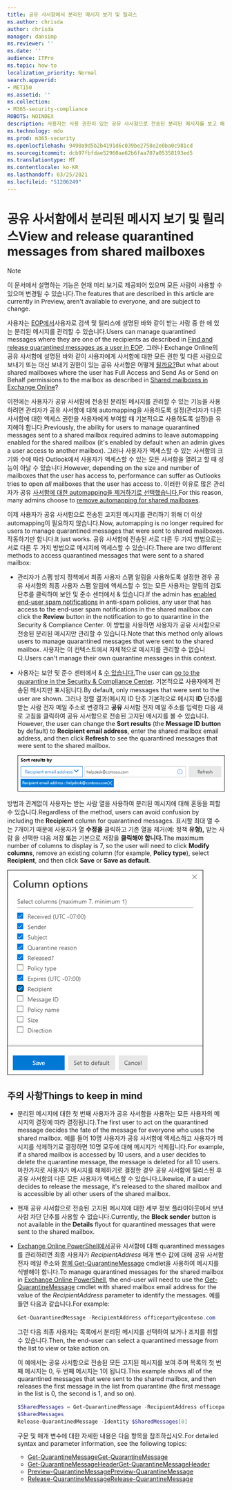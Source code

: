 ```yaml
---
title: 공유 사서함에서 분리된 메시지 보기 및 릴리스
ms.author: chrisda
author: chrisda
manager: dansimp
ms.reviewer: ''
ms.date: ''
audience: ITPro
ms.topic: how-to
localization_priority: Normal
search.appverid:
- MET150
ms.assetid: ''
ms.collection:
- M365-security-compliance
ROBOTS: NOINDEX
description: 사용자는 사용 권한이 있는 공유 사서함으로 전송된 분리된 메시지를 보고 해당 메시지를 보는 방법을 배울 수 있습니다.
ms.technology: mdo
ms.prod: m365-security
ms.openlocfilehash: 9490a9d5b2b4191d6c039be2758e2e0ba0c981cd
ms.sourcegitcommit: dcb97fbfdae52960ae62b6faa707a05358193ed5
ms.translationtype: MT
ms.contentlocale: ko-KR
ms.lasthandoff: 03/25/2021
ms.locfileid: "51206249"
---
```

# <a name="view-and-release-quarantined-messages-from-shared-mailboxes"></a><span data-ttu-id="d6bd9-103">공유 사서함에서 분리된 메시지 보기 및 릴리스</span><span class="sxs-lookup"><span data-stu-id="d6bd9-103">View and release quarantined messages from shared mailboxes</span></span>

> [!NOTE]
> <span data-ttu-id="d6bd9-104">이 문서에서 설명하는 기능은 현재 미리 보기로 제공되어 있으며 모든 사람이 사용할 수 있으며 변경될 수 있습니다.</span><span class="sxs-lookup"><span data-stu-id="d6bd9-104">The features that are described in this article are currently in Preview, aren't available to everyone, and are subject to change.</span></span>

<span data-ttu-id="d6bd9-105">사용자는 [EOP에서](find-and-release-quarantined-messages-as-a-user.md)사용자로 검색 및 릴리스에 설명된 바와 같이 받는 사람 중 한 에 있는 분리된 메시지를 관리할 수 있습니다.</span><span class="sxs-lookup"><span data-stu-id="d6bd9-105">Users can manage quarantined messages where they are one of the recipients as described in [Find and release quarantined messages as a user in EOP](find-and-release-quarantined-messages-as-a-user.md).</span></span> <span data-ttu-id="d6bd9-106">그러나 Exchange Online의 공유 사서함에 설명된 바와 같이 사용자에게 사서함에 대한 모든 권한 및 다른 사람으로 보내기 또는 대신 보내기 권한이 있는 공유 사서함은 어떻게 [될까요?](/exchange/collaboration-exo/shared-mailboxes)</span><span class="sxs-lookup"><span data-stu-id="d6bd9-106">But what about shared mailboxes where the user has Full Access and Send As or Send on Behalf permissions to the mailbox as described in [Shared mailboxes in Exchange Online](/exchange/collaboration-exo/shared-mailboxes)?</span></span>

<span data-ttu-id="d6bd9-107">이전에는 사용자가 공유 사서함에 전송된 분리된 메시지를 관리할 수 있는 기능을 사용하려면 관리자가 공유 사서함에 대해 automapping을 사용하도록 설정(관리자가 다른 사서함에 대한 액세스 권한을 사용자에게 부여할 때 기본적으로 사용하도록 설정)을 유지해야 합니다.</span><span class="sxs-lookup"><span data-stu-id="d6bd9-107">Previously, the ability for users to manage quarantined messages sent to a shared mailbox required admins to leave automapping enabled for the shared mailbox (it's enabled by default when an admin gives a user access to another mailbox).</span></span> <span data-ttu-id="d6bd9-108">그러나 사용자가 액세스할 수 있는 사서함의 크기와 수에 따라 Outlook에서 사용자가 액세스할 수  있는 모든 사서함을 열려고 할 때 성능이 아날 수 있습니다.</span><span class="sxs-lookup"><span data-stu-id="d6bd9-108">However, depending on the size and number of mailboxes that the user has access to, performance can suffer as Outlooks tries to open *all* mailboxes that the user has access to.</span></span> <span data-ttu-id="d6bd9-109">이러한 이유로 많은 관리자가 공유 [사서함에 대한 automapping을 제거하기로 선택했습니다.](/outlook/troubleshoot/profiles-and-accounts/remove-automapping-for-shared-mailbox)</span><span class="sxs-lookup"><span data-stu-id="d6bd9-109">For this reason, many admins choose to [remove automapping for shared mailboxes](/outlook/troubleshoot/profiles-and-accounts/remove-automapping-for-shared-mailbox).</span></span>

<span data-ttu-id="d6bd9-110">이제 사용자가 공유 사서함으로 전송된 고지된 메시지를 관리하기 위해 더 이상 automapping이 필요하지 않습니다.</span><span class="sxs-lookup"><span data-stu-id="d6bd9-110">Now, automapping is no longer required for users to manage quarantined messages that were sent to shared mailboxes.</span></span> <span data-ttu-id="d6bd9-111">작동하기만 합니다.</span><span class="sxs-lookup"><span data-stu-id="d6bd9-111">It just works.</span></span> <span data-ttu-id="d6bd9-112">공유 사서함에 전송된 서로 다른 두 가지 방법으로는 서로 다른 두 가지 방법으로 메시지에 액세스할 수 있습니다.</span><span class="sxs-lookup"><span data-stu-id="d6bd9-112">There are two different methods to access quarantined messages that were sent to a shared mailbox:</span></span>

- <span data-ttu-id="d6bd9-113">관리자가 스팸 [](https://docs.microsoft.com/microsoft-365/security/office-365-security/configure-your-spam-filter-policies) 방지 정책에서 최종 사용자 스팸 알림을 사용하도록 설정한 경우 공유 사서함의 최종 사용자 스팸 알림에  액세스할 수 있는 모든 사용자는 알림의 검토 단추를 클릭하여 보안 및 준수 센터에서 & 있습니다.</span><span class="sxs-lookup"><span data-stu-id="d6bd9-113">If the admin has [enabled end-user spam notifications](https://docs.microsoft.com/microsoft-365/security/office-365-security/configure-your-spam-filter-policies) in anti-spam policies, any user that has access to the end-user spam notifications in the shared mailbox can click the **Review** button in the notification to go to quarantine in the Security & Compliance Center.</span></span> <span data-ttu-id="d6bd9-114">이 방법을 사용하면 사용자가 공유 사서함으로 전송된 분리된 메시지만 관리할 수 있습니다.</span><span class="sxs-lookup"><span data-stu-id="d6bd9-114">Note that this method only allows users to manage quarantined messages that were sent to the shared mailbox.</span></span> <span data-ttu-id="d6bd9-115">사용자는 이 컨텍스트에서 자체적으로 메시지를 관리할 수 없습니다.</span><span class="sxs-lookup"><span data-stu-id="d6bd9-115">Users can't manage their own quarantine messages in this context.</span></span>

- <span data-ttu-id="d6bd9-116">사용자는 보안 및 준수 센터에서 & [수 있습니다.](find-and-release-quarantined-messages-as-a-user.md)</span><span class="sxs-lookup"><span data-stu-id="d6bd9-116">The user can [go to the quarantine in the Security & Compliance Center](find-and-release-quarantined-messages-as-a-user.md).</span></span> <span data-ttu-id="d6bd9-117">기본적으로 사용자에게 전송된 메시지만 표시됩니다.</span><span class="sxs-lookup"><span data-stu-id="d6bd9-117">By default, only messages that were sent to the user are shown.</span></span> <span data-ttu-id="d6bd9-118">그러나 정렬 결과(메시지  ID 단추 기본적으로 메시지 **ID** 단추)를 받는 사람 전자 메일 주소로 변경하고 **공유** 사서함 전자 메일 주소를 입력한 다음 새로 고침을 클릭하여 공유 사서함으로 전송된 고지된 메시지를 볼 수 있습니다. </span><span class="sxs-lookup"><span data-stu-id="d6bd9-118">However, the user can change the **Sort results** (the **Message ID button** by default) to **Recipient email address**, enter the shared mailbox email address, and then click **Refresh** to see the quarantined messages that were sent to the shared mailbox.</span></span>

  ![받는 사람 전자 메일 주소로 quarantined 메시지를 정렬합니다.](../../media/quarantine-sort-results-by-recipient-email-address.png)

<span data-ttu-id="d6bd9-120">방법과 관계없이 사용자는 받는 사람 열을  사용하여 분리된 메시지에 대해 혼동을 피할 수 있습니다.</span><span class="sxs-lookup"><span data-stu-id="d6bd9-120">Regardless of the method, users can avoid confusion by including the **Recipient** column for quarantined messages.</span></span> <span data-ttu-id="d6bd9-121">표시할 최대 열 수는 7개이기 때문에 사용자가 열 **수정을** 클릭하고 기존 열을 제거(예: 정책 **유형),** 받는 사람 을 선택한 다음 저장 **또는** 기본으로 저장을 **클릭해야 합니다.**</span><span class="sxs-lookup"><span data-stu-id="d6bd9-121">The maximum number of columns to display is 7, so the user will need to click **Modify columns**, remove an existing column (for example, **Policy type**), select **Recipient**, and then click **Save** or **Save as default**.</span></span>

  ![정책 유형 열을 제거하고 받는 사람 열을 분리합니다.](../../media/quarantine-add-recipient-column.png)

## <a name="things-to-keep-in-mind"></a><span data-ttu-id="d6bd9-123">주의 사항</span><span class="sxs-lookup"><span data-stu-id="d6bd9-123">Things to keep in mind</span></span>

- <span data-ttu-id="d6bd9-124">분리된 메시지에 대한 첫 번째 사용자가 공유 사서함을 사용하는 모든 사용자의 메시지의 결정에 따라 결정됩니다.</span><span class="sxs-lookup"><span data-stu-id="d6bd9-124">The first user to act on the quarantined message decides the fate of the message for everyone who uses the shared mailbox.</span></span> <span data-ttu-id="d6bd9-125">예를 들어 10명 사용자가 공유 사서함에 액세스하고 사용자가 메시지를 삭제하기로 결정하면 10명 모두에 대해 메시지가 삭제됩니다.</span><span class="sxs-lookup"><span data-stu-id="d6bd9-125">For example, if a shared mailbox is accessed by 10 users, and a user decides to delete the quarantine message, the message is deleted for all 10 users.</span></span> <span data-ttu-id="d6bd9-126">마찬가지로 사용자가 메시지를 해제하기로 결정한 경우 공유 사서함에 릴리스된 후 공유 사서함의 다른 모든 사용자가 액세스할 수 있습니다.</span><span class="sxs-lookup"><span data-stu-id="d6bd9-126">Likewise, if a user decides to release the message, it's released to the shared mailbox and is accessible by all other users of the shared mailbox.</span></span>

- <span data-ttu-id="d6bd9-127">현재 공유  사서함으로 전송된 고지된  메시지에 대한 세부 정보 플라이아웃에서 보낸 사람 차단 단추를 사용할 수 없습니다.</span><span class="sxs-lookup"><span data-stu-id="d6bd9-127">Currently, the **Block sender** button is not available in the **Details** flyout for quarantined messages that were sent to the shared mailbox.</span></span>

- <span data-ttu-id="d6bd9-128">[Exchange Online PowerShell에서](/powershell/exchange/connect-to-exchange-online-powershell)공유 사서함에 대해 quarantined messages를 관리하려면 최종 사용자가 _RecipientAddress_ 매개 변수 값에 대해 공유 사서함 전자 메일 주소와 [함께 Get-QuarantineMessage](/powershell/module/exchange/get-quarantinemessage) cmdlet을 사용하여 메시지를 식별해야 합니다.</span><span class="sxs-lookup"><span data-stu-id="d6bd9-128">To manage quarantined messages for the shared mailbox in [Exchange Online PowerShell](/powershell/exchange/connect-to-exchange-online-powershell), the end-user will need to use the [Get-QuarantineMessage](/powershell/module/exchange/get-quarantinemessage) cmdlet with shared mailbox email address for the value of the _RecipientAddress_ parameter to identify the messages.</span></span> <span data-ttu-id="d6bd9-129">예를 들면 다음과 같습니다.</span><span class="sxs-lookup"><span data-stu-id="d6bd9-129">For example:</span></span>

  ```powershell
  Get-QuarantinedMessage -RecipientAddress officeparty@contoso.com
  ```

  <span data-ttu-id="d6bd9-130">그런 다음 최종 사용자는 목록에서 분리된 메시지를 선택하여 보거나 조치를 취할 수 있습니다.</span><span class="sxs-lookup"><span data-stu-id="d6bd9-130">Then, the end-user can select a quarantined message from the list to view or take action on.</span></span>

  <span data-ttu-id="d6bd9-131">이 예에서는 공유 사서함으로 전송된 모든 고지된 메시지를 보여 주며 목록의 첫 번째 메시지는 0, 두 번째 메시지는 1이 됩니다.</span><span class="sxs-lookup"><span data-stu-id="d6bd9-131">This example shows all of the quarantined messages that were sent to the shared mailbox, and then releases the first message in the list from quarantine (the first message in the list is 0, the second is 1, and so on).</span></span>

  ```powershell
  $SharedMessages = Get-QuarantinedMessage -RecipientAddress officeparty@contoso.com | select -ExpandProperty Identity
  $SharedMessages
  Release-QuarantinedMessage -Identity $SharedMessages[0]
  ```

  <span data-ttu-id="d6bd9-132">구문 및 매개 변수에 대한 자세한 내용은 다음 항목을 참조하십시오.</span><span class="sxs-lookup"><span data-stu-id="d6bd9-132">For detailed syntax and parameter information, see the following topics:</span></span>

  - [<span data-ttu-id="d6bd9-133">Get-QuarantineMessage</span><span class="sxs-lookup"><span data-stu-id="d6bd9-133">Get-QuarantineMessage</span></span>](/powershell/module/exchange/get-quarantinemessage)
  - [<span data-ttu-id="d6bd9-134">Get-QuarantineMessageHeader</span><span class="sxs-lookup"><span data-stu-id="d6bd9-134">Get-QuarantineMessageHeader</span></span>](/powershell/module/exchange/get-quarantinemessageheader)
  - [<span data-ttu-id="d6bd9-135">Preview-QuarantineMessage</span><span class="sxs-lookup"><span data-stu-id="d6bd9-135">Preview-QuarantineMessage</span></span>](/powershell/module/exchange/preview-quarantinemessage)
  - [<span data-ttu-id="d6bd9-136">Release-QuarantineMessage</span><span class="sxs-lookup"><span data-stu-id="d6bd9-136">Release-QuarantineMessage</span></span>](/powershell/module/exchange/release-quarantinemessage)